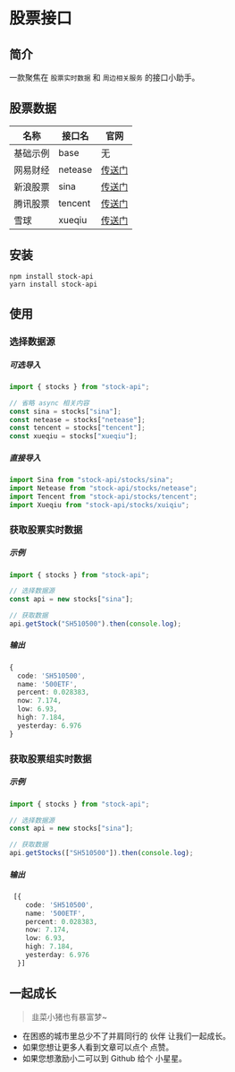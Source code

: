 # 股票接口

## 简介

一款聚焦在 `股票实时数据` 和 `周边相关服务` 的接口小助手。

## 股票数据

| 名称 | 接口名 | 官网 |
| --- | --- | --- |
| 基础示例 | base | 无 |
| 网易财经 | netease | [传送门](https://money.163.com/) |
| 新浪股票 | sina | [传送门](https://finance.sina.com.cn/) |
| 腾讯股票 | tencent | [传送门](http://gu.qq.com/) |
| 雪球 | xueqiu | [传送门](https://xueqiu.com/) |

## 安装

```shell
npm install stock-api
yarn install stock-api
```

## 使用

### 选择数据源

##### 可选导入

```typescript
import { stocks } from "stock-api";

// 省略 async 相关内容
const sina = stocks["sina"];
const netease = stocks["netease"];
const tencent = stocks["tencent"];
const xueqiu = stocks["xueqiu"];
```

##### 直接导入

```typescript
import Sina from "stock-api/stocks/sina";
import Netease from "stock-api/stocks/netease";
import Tencent from "stock-api/stocks/tencent";
import Xueqiu from "stock-api/stocks/xuiqiu";
```

### 获取股票实时数据

##### 示例

```typescript
import { stocks } from "stock-api";

// 选择数据源
const api = new stocks["sina"];

// 获取数据
api.getStock("SH510500").then(console.log);
```

##### 输出

```typescript
{
  code: 'SH510500',
  name: '500ETF',
  percent: 0.028383,
  now: 7.174,
  low: 6.93,
  high: 7.184,
  yesterday: 6.976
}
```

### 获取股票组实时数据

##### 示例

```typescript
import { stocks } from "stock-api";

// 选择数据源
const api = new stocks["sina"];

// 获取数据
api.getStocks(["SH510500"]).then(console.log);
```

##### 输出

```typescript
 [{
    code: 'SH510500',
    name: '500ETF',
    percent: 0.028383,
    now: 7.174,
    low: 6.93,
    high: 7.184,
    yesterday: 6.976
  }]
```



## 一起成长

> 韭菜小猪也有暴富梦~

- 在困惑的城市里总少不了并肩同行的 伙伴 让我们一起成长。
- 如果您想让更多人看到文章可以点个 点赞。
- 如果您想激励小二可以到 Github 给个 小星星。
